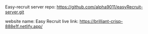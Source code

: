 Easy-recruit server repo: https://github.com/alpha9011/easyRecruit-server.git

website name: Easy Recruit 
live link: https://brilliant-crisp-888e1f.netlify.app/
 
